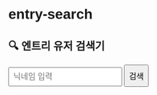 # entry-search
<!DOCTYPE html>
<html lang="ko">
<head>
  <meta charset="UTF-8" />
  <title>엔트리 유저 검색기</title>
  <style>
    body { font-family: sans-serif; padding: 20px; }
    input, button { font-size: 16px; padding: 8px; }
    .user-link {
      display: block;
      margin: 10px 0;
      color: blue;
      text-decoration: underline;
    }
  </style>
</head>
<body>
  <h2>🔍 엔트리 유저 검색기</h2>
  <input type="text" id="nickname" placeholder="닉네임 입력" />
  <button id="searchBtn">검색</button>
  <div id="result" style="margin-top: 20px;"></div>

  <script>
    // 연속 일치 문자 개수로 유사도 측정
    function similarity(a, b) {
      a = a.toLowerCase();
      b = b.toLowerCase();
      let matches = 0;
      for (let i = 0; i < Math.min(a.length, b.length); i++) {
        if (a[i] === b[i]) matches++;
        else break; // 첫 불일치 시 종료
      }
      return matches;
    }

    const btn = document.getElementById('searchBtn');
    const input = document.getElementById('nickname');
    const resultBox = document.getElementById('result');

    async function searchUser() {
      const nickname = input.value.trim();
      if (!nickname) {
        resultBox.textContent = '❗ 닉네임을 입력해주세요.';
        return;
      }

      btn.disabled = true;
      resultBox.textContent = '🔎 검색 중...';

      // 테스트용 CORS 프록시 (실환경에서는 안정적 프록시 권장)
      const proxy = "https://corsproxy.io/?";
      const url = `https://playentry.org/api/user/find?q=${encodeURIComponent(nickname)}`;

      try {
        const res = await fetch(proxy + url);
        if (!res.ok) throw new Error(`HTTP 오류: ${res.status}`);

        const users = await res.json();

        if (!Array.isArray(users) || users.length === 0) {
          resultBox.textContent = "😢 해당 닉네임을 가진 사용자가 없습니다.";
          btn.disabled = false;
          return;
        }

        users.sort((a, b) => similarity(b.nickname, nickname) - similarity(a.nickname, nickname));

        resultBox.innerHTML = "<h3>🔗 유사 닉네임 검색 결과:</h3>";
        users.forEach(user => {
          const link = document.createElement("a");
          link.href = `https://playentry.org/profile/${user._id}`;
          link.textContent = `🧑 ${user.nickname}`;
          link.className = "user-link";
          link.target = "_blank";
          resultBox.appendChild(link);
        });
      } catch (err) {
        console.error(err);
        resultBox.textContent = "⚠️ 오류 발생 (인터넷 문제 또는 Entry 서버 문제일 수 있음)";
      } finally {
        btn.disabled = false;
      }
    }

    btn.addEventListener('click', searchUser);
    input.addEventListener('keydown', e => {
      if (e.key === 'Enter') searchUser();
    });
  </script>
</body>
</html>
